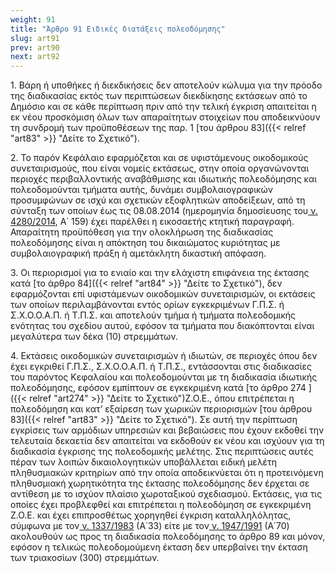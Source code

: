 ```yaml
---
weight: 91
title: "Άρθρο 91 Ειδικές διατάξεις πολεοδόμησης"
slug: art91
prev: art90
next: art92
---
```


1\. Βάρη ή υποθήκες ή διεκδικήσεις δεν αποτελούν κώλυμα για την πρόοδο της διαδικασίας εκτός των περιπτώσεων διεκδίκησης εκτάσεων από το Δημόσιο και σε κάθε περίπτωση πριν από την τελική έγκριση απαιτείται η εκ νέου προσκόμιση όλων των απαραίτητων στοιχείων που αποδεικνύουν τη συνδρομή των προϋποθέσεων της παρ. 1 [του άρθρου 83]({{< relref "art83" >}} "Δείτε το Σχετικό").

2\. Το παρόν Κεφάλαιο εφαρμόζεται και σε υφιστάμενους οικοδομικούς συνεταιρισμούς, που είναι νομείς εκτάσεως, στην οποία οργανώνονται περιοχές περιβαλλοντικής αναβάθμισης και ιδιωτικής πολεοδόμησης και πολεοδομούνται τμήματα αυτής, δυνάμει συμβολαιογραφικών προσυμφώνων σε ισχύ και σχετικών εξοφλητικών αποδείξεων, από τη σύνταξη των οποίων έως τις 08.08.2014 (ημερομηνία δημοσίευσης του<a href="https://ia37rg02wpsa01.blob.core.windows.net/fek/01/2014/20140100159.pdf" title="Δείτε το Σχετικό"> ν. 4280/2014</a>, Α΄ 159) έχει παρέλθει η εικοσαετής κτητική παραγραφή. Απαραίτητη προϋπόθεση για την ολοκλήρωση της διαδικασίας πολεοδόμησης είναι η απόκτηση του δικαιώματος κυριότητας με συμβολαιογραφική πράξη ή αμετάκλητη δικαστική απόφαση.

3\. Οι περιορισμοί για το ενιαίο και την ελάχιστη επιφάνεια της έκτασης κατά [το άρθρο 84]({{< relref "art84" >}} "Δείτε το Σχετικό"), δεν εφαρμόζονται επί υφιστάμενων οικοδομικών συνεταιρισμών, οι εκτάσεις των οποίων περιλαμβάνονται εντός ορίων εγκεκριμένων Γ.Π.Σ. ή Σ.Χ.Ο.Ο.Α.Π. ή Τ.Π.Σ. και αποτελούν τμήμα ή τμήματα πολεοδομικής ενότητας του σχεδίου αυτού, εφόσον τα τμήματα που διακόπτονται είναι μεγαλύτερα των δέκα (10) στρεμμάτων.

4\. Εκτάσεις οικοδομικών συνεταιρισμών ή ιδιωτών, σε περιοχές όπου δεν έχει εγκριθεί Γ.Π.Σ., Σ.Χ.Ο.Ο.Α.Π. ή Τ.Π.Σ., εντάσσονται στις διαδικασίες του παρόντος Κεφαλαίου και πολεοδομούνται με τη διαδικασία ιδιωτικής πολεοδόμησης, εφόσον εμπίπτουν σε εγκεκριμένη κατά [το άρθρο 274 ]({{< relref "art274" >}} "Δείτε το Σχετικό")Ζ.Ο.Ε., όπου επιτρέπεται η πολεοδόμηση και κατ’ εξαίρεση των χωρικών περιορισμών [του άρθρου 83]({{< relref "art83" >}} "Δείτε το Σχετικό"). Σε αυτή την περίπτωση εγκρίσεις των αρμόδιων υπηρεσιών και βεβαιώσεις που έχουν εκδοθεί την τελευταία δεκαετία δεν απαιτείται να εκδοθούν εκ νέου και ισχύουν για τη διαδικασία έγκρισης της πολεοδομικής μελέτης. Στις περιπτώσεις αυτές πέραν των λοιπών δικαιολογητικών υποβάλλεται ειδική μελέτη πληθυσμιακών κριτηρίων από την οποία αποδεικνύεται ότι η προτεινόμενη πληθυσμιακή χωρητικότητα της έκτασης πολεοδόμησης δεν έρχεται σε αντίθεση με το ισχύον πλαίσιο χωροταξικού σχεδιασμού. Εκτάσεις, για τις οποίες έχει προβλεφθεί και επιτρέπεται η πολεοδόμηση σε εγκεκριμένη Ζ.Ο.Ε. και έχει επιπροσθέτως χορηγηθεί έγκριση καταλληλόλητας, σύμφωνα με τον<a href="https://ia37rg02wpsa01.blob.core.windows.net/fek/01/1983/19830100033.pdf" title="Δείτε το Σχετικό"> ν. 1337/1983</a> (Α΄33) είτε με τον<a href="https://ia37rg02wpsa01.blob.core.windows.net/fek/01/1991/19910100070.pdf" title="Δείτε το Σχετικό"> ν. 1947/1991</a> (Α΄70) ακολουθούν ως προς τη διαδικασία πολεοδόμησης το άρθρο 89 και μόνον, εφόσον η τελικώς πολεοδομούμενη έκταση δεν υπερβαίνει την έκταση των τριακοσίων (300) στρεμμάτων.


